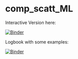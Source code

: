 # comp_scatt_ML

Interactive Version here:


[![Binder](https://mybinder.org/badge_logo.svg)](https://mybinder.org/v2/gh/chiarabadiali/comp_scatt_ML/main?filepath=Comp_Scatt_NeuralNetwork_Classification.ipynb)



Logbook with some examples:


[![Binder](https://mybinder.org/badge_logo.svg)](https://mybinder.org/v2/gh/chiarabadiali/comp_scatt_ML/main?filepath=Logbook.ipynb)
